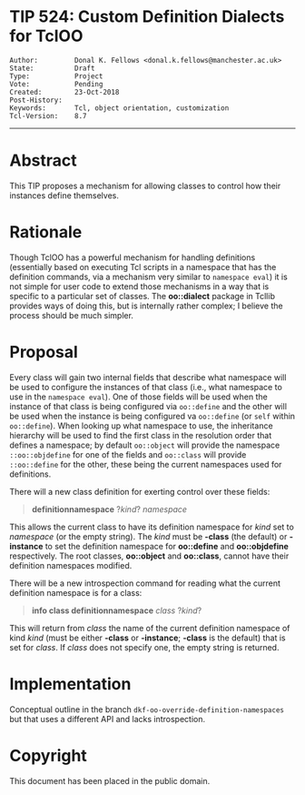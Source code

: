 # TIP 524: Custom Definition Dialects for TclOO
	Author:         Donal K. Fellows <donal.k.fellows@manchester.ac.uk>
	State:          Draft
	Type:           Project
	Vote:           Pending
	Created:        23-Oct-2018
	Post-History:
	Keywords:       Tcl, object orientation, customization
	Tcl-Version:    8.7
-----

# Abstract

This TIP proposes a mechanism for allowing classes to control how their
instances define themselves.

# Rationale

Though TclOO has a powerful mechanism for handling definitions (essentially
based on executing Tcl scripts in a namespace that has the definition
commands, via a mechanism very similar to `namespace eval`) it is not simple
for user code to extend those mechanisms in a way that is specific to a
particular set of classes. The **oo::dialect** package in Tcllib provides ways
of doing this, but is internally rather complex; I believe the process should
be much simpler.

# Proposal

Every class will gain two internal fields that describe what namespace will be
used to configure the instances of that class (i.e., what namespace to use in
the `namespace eval`). One of those fields will be used when the instance of
that class is being configured via `oo::define` and the other will be used
when the instance is being configured va `oo::define` (or `self` within
`oo::define`). When looking up what namespace to use, the inheritance
hierarchy will be used to find the first class in the resolution order that
defines a namespace; by default `oo::object` will provide the namespace
`::oo::objdefine` for one of the fields and `oo::class` will provide
`::oo::define` for the other, these being the current namespaces used for
definitions.

There will a new class definition for exerting control over these fields:

 > **definitionnamespace** ?_kind_? _namespace_

This allows the current class to have its definition namespace for _kind_ set
to _namespace_ (or the empty string). The _kind_ must be **-class** (the
default) or **-instance** to set the definition namespace for **oo::define**
and **oo::objdefine** respectively. The root classes, **oo::object** and
**oo::class**, cannot have their definition namespaces modified.

There will be a new introspection command for reading what the current
definition namespace is for a class:

 > **info class definitionnamespace** _class_ ?_kind_?

This will return from _class_ the name of the current definition namespace of
kind _kind_ (must be either **-class** or **-instance**; **-class** is the
default) that is set for _class_. If _class_ does not specify one, the empty
string is returned.

# Implementation

Conceptual outline in the branch `dkf-oo-override-definition-namespaces` but
that uses a different API and lacks introspection.

# Copyright

This document has been placed in the public domain.
